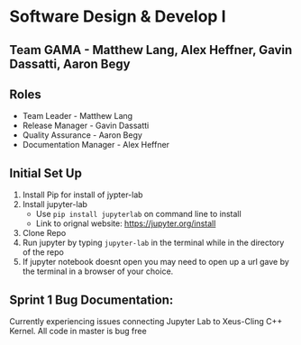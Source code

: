 # Software Design & Develop I
## Team GAMA - Matthew Lang, Alex Heffner, Gavin Dassatti, Aaron Begy
## Roles
* Team Leader - Matthew Lang
* Release Manager - Gavin Dassatti
* Quality Assurance - Aaron Begy
* Documentation Manager - Alex Heffner
## Initial Set Up
  1. Install Pip for install of jypter-lab
  2. Install jupyter-lab
      - Use ```pip install jupyterlab``` on command line to install
      - Link to orignal website: https://jupyter.org/install
  3. Clone Repo
  4. Run jupyter by typing ```jupyter-lab``` in the terminal while in the directory of the repo
  5. If jupyter notebook doesnt open you may need to open up a url gave by the terminal in a browser of your choice.

## Sprint 1 Bug Documentation: 
Currently experiencing issues connecting Jupyter Lab to Xeus-Cling C++ Kernel. All code in master is bug free
